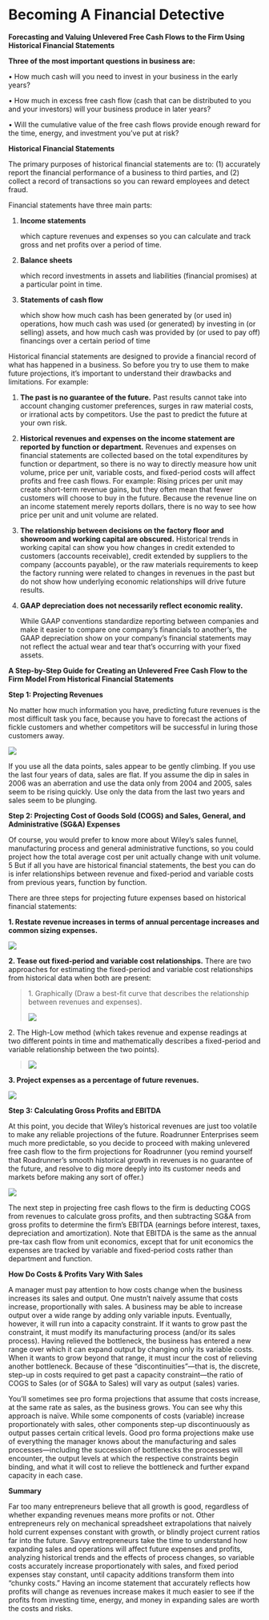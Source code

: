 # Becoming A Financial Detective

**Forecasting and Valuing Unlevered Free Cash Flows to the Firm Using
Historical Financial Statements**

**Three of the most important questions in business are:**

• How much cash will you need to invest in your business in the early
years?

• How much in excess free cash flow (cash that can be distributed to you
and your investors) will your business produce in later years?

• Will the cumulative value of the free cash flows provide enough reward
for the time, energy, and investment you’ve put at risk?

**Historical Financial Statements**

The primary purposes of historical financial statements are to: (1)
accurately report the financial performance of a business to third
parties, and (2) collect a record of transactions so you can reward
employees and detect fraud.

Financial statements have three main parts:

1)  **Income statements**
    
    which capture revenues and expenses so you can calculate and track
    gross and net profits over a period of time.

2)  **Balance sheets**
    
    which record investments in assets and liabilities (financial
    promises) at a particular point in time.

3)  **Statements of cash flow**
    
    which show how much cash has been generated by (or used in)
    operations, how much cash was used (or generated) by investing in
    (or selling) assets, and how much cash was provided by (or used to
    pay off) financings over a certain period of time

Historical financial statements are designed to provide a financial
record of what has happened in a business. So before you try to use them
to make future projections, it’s important to understand their drawbacks
and limitations. For example:

1.  **The past is no guarantee of the future.** Past results cannot take
    into account changing customer preferences, surges in raw material
    costs, or irrational acts by competitors. Use the past to predict
    the future at your own risk.

2.  **Historical revenues and expenses on the income statement are
    reported by function or department.** Revenues and expenses on
    financial statements are collected based on the total expenditures
    by function or department, so there is no way to directly measure
    how unit volume, price per unit, variable costs, and fixed-period
    costs will affect profits and free cash flows. For example: Rising
    prices per unit may create short-term revenue gains, but they often
    mean that fewer customers will choose to buy in the future. Because
    the revenue line on an income statement merely reports dollars,
    there is no way to see how price per unit and unit volume are
    related.

3.  **The relationship between decisions on the factory floor and
    showroom and working capital are obscured.** Historical trends in
    working capital can show you how changes in credit extended to
    customers (accounts receivable), credit extended by suppliers to the
    company (accounts payable), or the raw materials requirements to
    keep the factory running were related to changes in revenues in the
    past but do not show how underlying economic relationships will
    drive future results.

4.  **GAAP depreciation does not necessarily reflect economic reality.**
    
    While GAAP conventions standardize reporting between companies and
    make it easier to compare one company’s financials to another’s, the
    GAAP depreciation show on your company’s financial statements may
    not reflect the actual wear and tear that’s occurring with your
    fixed assets.

**A Step-by-Step Guide for Creating an Unlevered Free Cash Flow to the
Firm Model From Historical Financial Statements**

**Step 1: Projecting Revenues**

No matter how much information you have, predicting future revenues is
the most difficult task you face, because you have to forecast the
actions of fickle customers and whether competitors will be successful
in luring those customers away.

![](./media/image71.png)

If you use all the data points, sales appear to be gently climbing. If
you use the last four years of data, sales are flat. If you assume the
dip in sales in 2006 was an aberration and use the data only from 2004
and 2005, sales seem to be rising quickly. Use only the data from the
last two years and sales seem to be plunging.

**Step 2: Projecting Cost of Goods Sold (COGS) and Sales, General, and
Administrative (SG\&A) Expenses**

Of course, you would prefer to know more about Wiley’s sales funnel,
manufacturing process and general administrative functions, so you could
project how the total average cost per unit actually change with unit
volume. 5 But if all you have are historical financial statements, the
best you can do is infer relationships between revenue and fixed-period
and variable costs from previous years, function by function.

<span class="underline">There are three steps for projecting future
expenses based on historical financial statements:</span>

**1. Restate revenue increases in terms of annual percentage increases
and common sizing expenses.**

![](./media/image72.png)

**2. Tease out fixed-period and variable cost relationships.** There are
two approaches for estimating the fixed-period and variable cost
relationships from historical data when both are present:

> 1\. Graphically (Draw a best-fit curve that describes the relationship
> between revenues and expenses).
> 
> ![](./media/image73.png)

2\. The High-Low method (which takes revenue and expense readings at two
different points in time and mathematically describes a fixed-period and
variable relationship between the two points).

> ![](./media/image74.png)

**3. Project expenses as a percentage of future revenues.**

![](./media/image75.png)

**Step 3: Calculating Gross Profits and EBITDA**

At this point, you decide that Wiley’s historical revenues are just too
volatile to make any reliable projections of the future. Roadrunner
Enterprises seem much more predictable, so you decide to proceed with
making unlevered free cash flow to the firm projections for Roadrunner
(you remind yourself that Roadrunner’s smooth historical growth in
revenues is no guarantee of the future, and resolve to dig more deeply
into its customer needs and markets before making any sort of offer.)

![](./media/image76.png)

The next step in projecting free cash flows to the firm is deducting
COGS from revenues to calculate gross profits, and then subtracting
SG\&A from gross profits to determine the firm’s EBITDA (earnings before
interest, taxes, depreciation and amortization). Note that EBITDA is the
same as the annual pre-tax cash flow from unit economics, except that
for unit economics the expenses are tracked by variable and fixed-period
costs rather than department and function.

**<span class="underline">How Do Costs & Profits Vary With
Sales</span>**

A manager must pay attention to how costs change when the business
increases its sales and output. One mustn’t naively assume that costs
increase, proportionally with sales. A business may be able to increase
output over a wide range by adding only variable inputs. Eventually,
however, it will run into a capacity constraint. If it wants to grow
past the constraint, it must modify its manufacturing process (and/or
its sales process). Having relieved the bottleneck, the business has
entered a new range over which it can expand output by changing only its
variable costs. When it wants to grow beyond that range, it must incur
the cost of relieving another bottleneck. Because of these
“discontinuities”—that is, the discrete, step-up in costs required to
get past a capacity constraint—the ratio of COGS to Sales (or of SG\&A
to Sales) will vary as output (sales) varies.

You’ll sometimes see pro forma projections that assume that costs
increase, at the same rate as sales, as the business grows. You can see
why this approach is naïve. While some components of costs (variable)
increase proportionately with sales, other components step-up
discontinuously as output passes certain critical levels. Good pro forma
projections make use of everything the manager knows about the
manufacturing and sales processes—including the succession of
bottlenecks the processes will encounter, the output levels at which the
respective constraints begin binding, and what it will cost to relieve
the bottleneck and further expand capacity in each case.

**Summary**

Far too many entrepreneurs believe that all growth is good, regardless
of whether expanding revenues means more profits or not. Other
entrepreneurs rely on mechanical spreadsheet extrapolations that naively
hold current expenses constant with growth, or blindly project current
ratios far into the future. Savvy entrepreneurs take the time to
understand how expanding sales and operations will affect future
expenses and profits, analyzing historical trends and the effects of
process changes, so variable costs accurately increase proportionately
with sales, and fixed period expenses stay constant, until capacity
additions transform them into “chunky costs.” Having an income statement
that accurately reflects how profits will change as revenues increase
makes it much easier to see if the profits from investing time, energy,
and money in expanding sales are worth the costs and risks.

